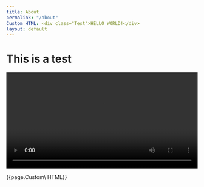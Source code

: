 ```yaml
---
title: About
permalink: "/about"
Custom HTML: <div class="Test">HELLO WORLD!</div>
layout: default
---
```


# This is a test

<video controls width="100%" loop>
    <source src="/uploads/Wellbeing_2.mp4" type="video/mp4">
</video>

{{page.Custom\ HTML}}